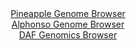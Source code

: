 <div id="Pineapple_Genome_Browser" align="center">
  <a href="https://igv.org/app/?sessionURL=blob:zZJda9swFIb_i6BlA8eW7NiuDGU4_UqarJ9Lw1KKUWzZ0WpLjiTbTUL..7SysZsVmouNgS6kw5HO.756tqClUjHBQQRcG_k2QsACaim6e1LVJb0iFVUgykmpqAUkzamkPKUg2oKcKE2mdxNzc6l1rSLHYbruVYQXwlaeTSqyEZx0yk5F5ZyIsiQLIYkWUjkDSVrhsKLtdXRB6to2sz3bdzKiiUPKeim4Ek5NeZF05r3kVykpKBcVTaqm1OxVQGL0GI2ZnZNP8ew.TlOq1JiuR9lxPB7FD97ZdH4RnMyn18PZNJgd3rOCE91Ierz8erFZr.bzl1VA5xnDsh94VziD3uTzgXd6ePZSM0nVMQrRUR96CIUmGMYz.vI_eTaL7ek7mIatPzpwz2._.K3XdryEz8W6XtwQNb59w_nOAqVIG0MCSJcyjBC0PBhYvhv0fmzRkQUhNvlIwUD0.GQBLUn6bNoft0Cva8MLUHTVvKJjASEzKkHUwxCGCGPX74d9iDHaWVvQyPLvhXs.vcMhdGPXDZKcldrAnCWK18omnNttmtvFZs80NyjDg4smPTtwB7NvZC5S1Jjt5TDE.Gb5Z5KOTAZm_OsnGrPvUfVP2HuPEFsv9gUO3g2vT29xxdcdYvFAzGLOikkGH_z4zXj2iyYXsiLa9JuKOf4kriWSEa5NoWWKLVjJ9HpmUhQdiJDrGXBBKkphSASyWHyAFrSQDz_.BtTbPe2.Aw--">Pineapple Genome Browser</a>
</div>
<div id="Alphonso_Genome_Browser" align="center">
  <a href="https://igv.org/app/?sessionURL=blob:zZJra9swGIX_i6BlA8eW5VtsKMNJm6xLs5WkSXqhGNmWbbW25EqK0ybkv08rG_vSQfNhYyCE9Op2ztGzAx0RknIGIoBM2zNtGxhAVnwzx01bk6.4IRJEBa4lMYAgBRGEZQREO1BgqfBidqFPVkq1MrIsqtpeg1nJTemYuMFbzvBGmhlvrCGva5xygRUX0hoI3HGLll1vQ1LctqZ.2zE9K8cKW7huK84kt1rCymSj70t.lZKSMN6QpFnXir4KSLQerTE3C_wpXs3jLCNSTsjLeX4ST87jpXO2uB37w9vFt8.rhb86ntOSYbUW5KT_sLzOx.x69YCQiPvjIzSaeqezBjlX0_jIOT0.e26pIPLEDuy.Cx3d6Wgoy8nz_.RaN3qg8yM0cKrUzn33IhxsvdqB7XDSbC_zRq.4j29698DeADXP1poGkFUiiGxoONA3POT3fgztvgFhqBMSnILo7t4ASuDsUW._2wH10mpmgCRP61d8DMBFTgSIeiGEgR2GyHMDF4ahvTd2YC3qvxfvaDELA4hihPykoLXSQOeJZK00MWNmlxVmuT0wz5v.ODy7rYanZNOhyZcF7Uh3AwM3dcs_ZGkA_fTrF2qj71H0T8h7jxBTpYfiNllejeLSDSaxvOxGg8d.5ZV4.gCf5jdvxuNrs4dFU3DRYKX364qe_qStw4JipnSho5KmtKbqZaVT5BsQ2cjR0IKM11xTCESZfoAGNGwPfvwNp7O_338H">Alphonso Genome Browser</a>
</div>


<div id="DAF_Genomics_Browser" align="center">
  <a href="https://igv.org/app/?sessionURL=blob:tZFra9swFIb_i2D95Kvs2LEhDDeXtWtYt2ZeRksJp_bxZbMsT5Jzach_n_A6BrswBh1IQuJc3lfnOZItClnzlsSEWu7Icl1iEFnx3QpY1.AbYChJXEAj0SACCxTYZkjiIylAKkhvlrqyUqqTsW3nUJgltpzVmbSkZ0FnSt6rCnWqSS1g8Mhb2Ekr40wnK7Ch6SreSm5DlqGUpmN32JabHejje2wztMQN6xtVD6obbUIby60CtNu6zXH_FyP_QVmv.mWyXiVD_RUeLvNJcnWZfPDm6e2rYHqbXl.s02B9tqrLFlQvcBK9rRq8jgr.fjZnM9zCKPU_7T8upnT8wpudzfddLVBO3NAd.47n.GNyMkjDs14jIFkl3Nj1jZCODer75tPVGwV6BoLXJL67N4gSkH3W6XdHog6dBkUkfukHZgbhIkdBYjNynNCNIjryQ9.JIvdkHEkvmmcmuUhvotChCaWB9QBM6xd1M4xPC_0afC6MP3XW.18xiYSXTqBePy4XqtxOl.8e6EGd74qLc_.3mCLt_o_fKrhgoHTo2_MJCjRajWGrflDxTvenrw--">DAF Genomics Browser</a>
</div>
